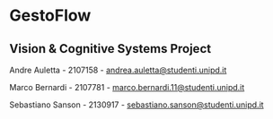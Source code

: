 # GestoFlow

## Vision & Cognitive Systems Project

Andre Auletta - 2107158 - andrea.auletta@studenti.unipd.it

Marco Bernardi - 2107781 - marco.bernardi.11@studenti.unipd.it

Sebastiano Sanson - 2130917 - sebastiano.sanson@studenti.unipd.it
